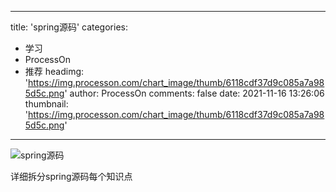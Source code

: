 
---
title: 'spring源码'
categories: 
 - 学习
 - ProcessOn
 - 推荐
headimg: 'https://img.processon.com/chart_image/thumb/6118cdf37d9c085a7a985d5c.png'
author: ProcessOn
comments: false
date: 2021-11-16 13:26:06
thumbnail: 'https://img.processon.com/chart_image/thumb/6118cdf37d9c085a7a985d5c.png'
---

<div>   
<img class="thumb" alt="spring源码" src="https://img.processon.com/chart_image/thumb/6118cdf37d9c085a7a985d5c.png" referrerpolicy="no-referrer">
<p>详细拆分spring源码每个知识点</p>  
</div>
            